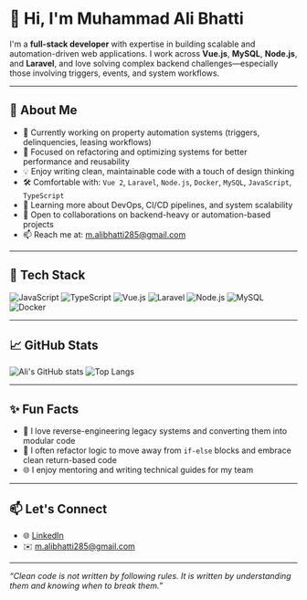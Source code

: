 # 👋 Hi, I'm Muhammad Ali Bhatti

I'm a **full-stack developer** with expertise in building scalable and automation-driven web applications. I work across **Vue.js**, **MySQL**, **Node.js**, and **Laravel**, and love solving complex backend challenges—especially those involving triggers, events, and system workflows.

---

## 🚀 About Me

- 🔭 Currently working on property automation systems (triggers, delinquencies, leasing workflows)
- 🧩 Focused on refactoring and optimizing systems for better performance and reusability
- 💡 Enjoy writing clean, maintainable code with a touch of design thinking
- 🛠️ Comfortable with: `Vue 2`, `Laravel`, `Node.js`, `Docker`, `MySQL`, `JavaScript`, `TypeScript`
- 🌱 Learning more about DevOps, CI/CD pipelines, and system scalability
- 🤝 Open to collaborations on backend-heavy or automation-based projects
- 📫 Reach me at: m.alibhatti285@gmail.com

---

## 🧰 Tech Stack

![JavaScript](https://img.shields.io/badge/Code-JavaScript-informational?style=flat&logo=javascript&logoColor=white&color=2bbc8a)
![TypeScript](https://img.shields.io/badge/Code-TypeScript-blue?style=flat&logo=typescript&logoColor=white)
![Vue.js](https://img.shields.io/badge/Frontend-Vue.js-green?style=flat&logo=vue.js&logoColor=white)
![Laravel](https://img.shields.io/badge/Backend-Laravel-red?style=flat&logo=laravel&logoColor=white)
![Node.js](https://img.shields.io/badge/Backend-Node.js-informational?style=flat&logo=node.js&logoColor=white)
![MySQL](https://img.shields.io/badge/Database-MySQL-blue?style=flat&logo=mysql&logoColor=white)
![Docker](https://img.shields.io/badge/DevOps-Docker-blue?style=flat&logo=docker&logoColor=white)

---

## 📈 GitHub Stats

![Ali's GitHub stats](https://github-readme-stats.vercel.app/api?username=ali-bhatti&show_icons=true&theme=radical)
![Top Langs](https://github-readme-stats.vercel.app/api/top-langs/?username=ali-bhatti&layout=compact&theme=radical)

---

## ✨ Fun Facts

- 🧠 I love reverse-engineering legacy systems and converting them into modular code
- 💬 I often refactor logic to move away from `if-else` blocks and embrace clean return-based code
- 🌐 I enjoy mentoring and writing technical guides for my team

---

## 📫 Let's Connect

- 🌐 [LinkedIn](https://www.linkedin.com/in/m-ali-bhatti/)
- ✉️ m.alibhatti285@gmail.com

---

_“Clean code is not written by following rules. It is written by understanding them and knowing when to break them.”_

